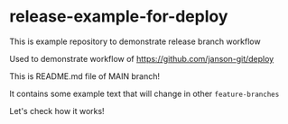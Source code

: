 # release-example-for-deploy
This is example repository to demonstrate release branch workflow

Used to demonstrate workflow of https://github.com/janson-git/deploy

This is README.md file of MAIN branch!

It contains some example text that will change in other `feature-branches`

Let's check how it works!
